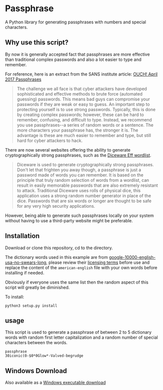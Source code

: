 # Passphrase

A Python library for generating passphrases with numbers and special characters.


## Why use this script?

By now it is generally accepted fact that passphrases are more effective than traditional complex passwords and also a lot easier to type and remember.

For reference, here is an extract from the SANS institute article: [OUCH!  April 2017 Passphrases](https://www.sans.org/security-awareness-training/ouch-newsletter/2017/passphrases)
> The challenge we all face is that cyber attackers have developed sophisticated and effective methods to brute force (automated guessing) passwords. This means bad guys can compromise your passwords if they are weak or easy to guess. An important step to protecting yourself is to use strong passwords. Typically, this is done by creating complex passwords; however, these can be hard to remember, confusing, and difficult to type. Instead, we recommend you use passphrases--a series of random words or a sentence. The more characters your passphrase has, the stronger it is.  The advantage is these are much easier to remember and type, but still hard for cyber attackers to hack.

There are now several websites offering the ability to generate cryptographically strong passphrases, such as the [Diceware Eff wordlist](https://www.rempe.us/diceware/#eff).
> Diceware is used to generate cryptographically strong passphrases. Don't let that frighten you away though, a passphrase is just a password made of words you can remember. It is based on the principle that truly random selection of words from a wordlist, can result in easily memorable passwords that are also extremely resistant to attack. Traditional Diceware uses rolls of physical dice, this application uses a strong random number generator in place of the dice. Passwords that are six words or longer are thought to be safe for any very high security applications.

However, being able to generate such passphrases locally on your system without having to use a third-party website might be preferable.


## Installation

Download or clone this repository, cd to the directory.

The dictionary words used in this example are from [google-10000-english-usa-no-swears-long](https://github.com/first20hours/google-10000-english/blob/master/google-10000-english-usa-no-swears-long.txt), please review their [licensing terms](https://github.com/first20hours/google-10000-english/blob/master/LICENSE.md) before use and replace the content of the `american-english` file with your own words before installing if needed.

Obviously if everyone uses the same list then the random aspect of this script will greatly be diminished.


To install:

```
python3 setup.py install
```


## usage

This script is used to generate a passphrase of between 2 to 5 dictionary words with random first letter
capitalization and a random number of special characters between the words.


```
passphrase
30iconic(0-$0*0Glow*-Valved-begrudge
```

## Windows Download
Also available as a [Windows executable download](https://github.com/Videre-Research-LLC/python-passphrase/releases/tag/v1.0)
